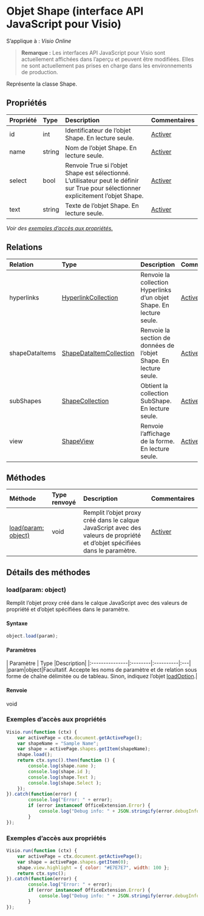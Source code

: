 
# <a name="shape-object-javascript-api-for-visio"></a>Objet Shape (interface API JavaScript pour Visio)

S’applique à : _Visio Online_
>**Remarque :** Les interfaces API JavaScript pour Visio sont actuellement affichées dans l’aperçu et peuvent être modifiées. Elles ne sont actuellement pas prises en charge dans les environnements de production.

Représente la classe Shape.

## <a name="properties"></a>Propriétés

| Propriété       | Type    |Description| Commentaires|
|:---------------|:--------|:----------|:---|
|id|int|Identificateur de l’objet Shape. En lecture seule.|[Activer](https://github.com/OfficeDev/office-js-docs/issues/new?title=Visio-shape-id)|
|name|string|Nom de l’objet Shape. En lecture seule.|[Activer](https://github.com/OfficeDev/office-js-docs/issues/new?title=Visio-shape-name)|
|select|bool|Renvoie True si l’objet Shape est sélectionné. L’utilisateur peut le définir sur True pour sélectionner explicitement l’objet Shape.|[Activer](https://github.com/OfficeDev/office-js-docs/issues/new?title=Visio-shape-select)|
|text|string|Texte de l’objet Shape. En lecture seule.|[Activer](https://github.com/OfficeDev/office-js-docs/issues/new?title=Visio-shape-text)|

_Voir des [exemples d’accès aux propriétés.](#property-access-examples)_

## <a name="relationships"></a>Relations
| Relation | Type    |Description| Commentaires|
|:---------------|:--------|:----------|:---|
|hyperlinks|[HyperlinkCollection](hyperlinkcollection.md)|Renvoie la collection Hyperlinks d’un objet Shape. En lecture seule.|[Activer](https://github.com/OfficeDev/office-js-docs/issues/new?title=Visio-shape-hyperlinks)|
|shapeDataItems|[ShapeDataItemCollection](shapedataitemcollection.md)|Renvoie la section de données de l’objet Shape. En lecture seule.|[Activer](https://github.com/OfficeDev/office-js-docs/issues/new?title=Visio-shape-shapeDataItems)|
|subShapes|[ShapeCollection](shapecollection.md)|Obtient la collection SubShape. En lecture seule.|[Activer](https://github.com/OfficeDev/office-js-docs/issues/new?title=Visio-shape-subShapes)|
|view|[ShapeView](shapeview.md)|Renvoie l’affichage de la forme. En lecture seule.|[Activer](https://github.com/OfficeDev/office-js-docs/issues/new?title=Visio-shape-view)|

## <a name="methods"></a>Méthodes

| Méthode           | Type renvoyé    |Description| Commentaires|
|:---------------|:--------|:----------|:---|
|[load(param: object)](#loadparam-object)|void|Remplit l’objet proxy créé dans le calque JavaScript avec des valeurs de propriété et d’objet spécifiées dans le paramètre.|[Activer](https://github.com/OfficeDev/office-js-docs/issues/new?title=Visio-shape-load)|

## <a name="method-details"></a>Détails des méthodes

### <a name="loadparam-object"></a>load(param: object)
Remplit l’objet proxy créé dans le calque JavaScript avec des valeurs de propriété et d’objet spécifiées dans le paramètre.

#### <a name="syntax"></a>Syntaxe
```js
object.load(param);
```

#### <a name="parameters"></a>Paramètres
| Paramètre       | Type    |Description|
|:---------------|:--------|:----------|:---|
|param|object|Facultatif. Accepte les noms de paramètre et de relation sous forme de chaîne délimitée ou de tableau. Sinon, indiquez l’objet [loadOption](loadoption.md).|

#### <a name="returns"></a>Renvoie
void
### <a name="property-access-examples"></a>Exemples d’accès aux propriétés
```js
Visio.run(function (ctx) { 
    var activePage = ctx.document.getActivePage();
    var shapeName = "Sample Name";
    var shape = activePage.shapes.getItem(shapeName);
    shape.load();
    return ctx.sync().then(function () {
        console.log(shape.name );
        console.log(shape.id );
        console.log(shape.Text );
        console.log(shape.Select );
    });
}).catch(function(error) {
        console.log("Error: " + error);
        if (error instanceof OfficeExtension.Error) {
            console.log("Debug info: " + JSON.stringify(error.debugInfo));
        }
});
```

### <a name="property-access-examples"></a>Exemples d’accès aux propriétés
```js
Visio.run(function (ctx) { 
    var activePage = ctx.document.getActivePage();
    var shape = activePage.shapes.getItem(0);
    shape.view.highlight = { color: "#E7E7E7", width: 100 };
    return ctx.sync();
}).catch(function(error) {
        console.log("Error: " + error);
        if (error instanceof OfficeExtension.Error) {
            console.log("Debug info: " + JSON.stringify(error.debugInfo));
        }
});
```
